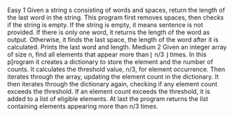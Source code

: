 Easy 1
Given a string s consisting of words and spaces, return the length of the last word in the string.
This program first removes spaces, then checks if the string is empty. If the string is empty, it means sentence is not provided. If there is  only one word, it returns the length of the word as output. Otherwise, it finds the last space, the length of the word after it is calculated. Prints the last word and length.
Medium 2 
Given an integer array of size n, find all elements that appear more than ⌊ n/3 ⌋ times.
In this p[rogram it creates a dictionary to store the element and the number of counts. It calculates the threshold value, n/3, for element occurrence. Then iterates through the array, updating the element count in the dictionary. It then iterates through the dictionary again, checking if any element count exceeds the threshold. If an element count exceeds the threshold, it is added to a list of eligible elements. At last the program returns the list containing elements appearing more than n/3 times.
